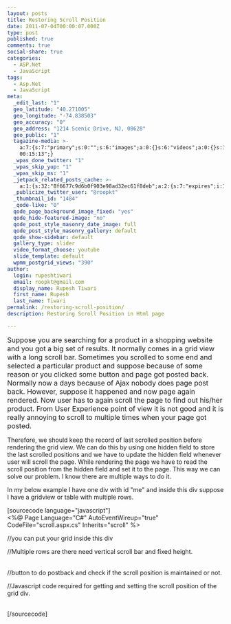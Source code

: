 ```yaml
---
layout: posts
title: Restoring Scroll Position
date: 2011-07-04T00:00:07.000Z
type: post
published: true
comments: true
social-share: true
categories:
  - ASP.Net
  - JavaScript
tags:
  - Asp.Net
  - JavaScript
meta:
  _edit_last: "1"
  geo_latitude: "40.271005"
  geo_longitude: "-74.838503"
  geo_accuracy: "0"
  geo_address: "1214 Scenic Drive, NJ, 08628"
  geo_public: "1"
  tagazine-media: >-
    a:7:{s:7:"primary";s:0:"";s:6:"images";a:0:{}s:6:"videos";a:0:{}s:11:"image_count";s:1:"0";s:6:"author";s:6:"314015";s:7:"blog_id";s:6:"311011";s:9:"mod_stamp";s:19:"2011-07-04
    00:15:13";}
  _wpas_done_twitter: "1"
  _wpas_skip_yup: "1"
  _wpas_skip_ms: "1"
  _jetpack_related_posts_cache: >-
    a:1:{s:32:"8f6677c9d6b0f903e98ad32ec61f8deb";a:2:{s:7:"expires";i:1609959501;s:7:"payload";a:3:{i:0;a:1:{s:2:"id";i:311;}i:1;a:1:{s:2:"id";i:361;}i:2;a:1:{s:2:"id";i:170;}}}}
  _publicize_twitter_user: "@roopkt"
  _thumbnail_id: "1484"
  _qode-like: "0"
  qode_page_background_image_fixed: "yes"
  qode_hide-featured-image: "no"
  qode_post_style_masonry_date_image: full
  qode_post_style_masonry_gallery: default
  qode_show-sidebar: default
  gallery_type: slider
  video_format_choose: youtube
  slide_template: default
  wpmm_postgrid_views: "390"
author:
  login: rupeshtiwari
  email: roopkt@gmail.com
  display_name: Rupesh Tiwari
  first_name: Rupesh
  last_name: Tiwari
permalink: /restoring-scroll-position/
description: Restoring Scroll Position in Html page

---
```


<p><span style="font-size: medium;">Suppose you are searching for a product in a shopping website and you got a big set of results. It normally comes in a grid view with a long scroll bar. Sometimes you scrolled to some end and selected a particular product and suppose because of some reason or you clicked some button and page got posted back. Normally now a days because of Ajax nobody does page post back. However, suppose it happened and now page again rendered. Now user has to again scroll the page to find out his/her product. From User Experience point of view it is not good and it is really annoying to scroll to multiple times when your page got posted.</span></p>
<p>Therefore, we should keep the record of last scrolled position before rendering the grid view. We can do this by using one hidden field to store the last scrolled positions and we have to update the hidden field whenever user will scroll the page. While rendering the page we have to read the scroll position from the hidden field and set it to the page. This way we can solve our problem. I know there are multiple ways to do it.</p>
<p>In my below example I have one div with id "me" and inside this div suppose I have a gridview or table with multiple rows.</p>
<p>[sourcecode language="javascript"]<br />
&lt;%@ Page Language="C#" AutoEventWireup="true" CodeFile="scroll.aspx.cs" Inherits="scroll" %&gt;</p>
<p><title></title></p>
<style type="text/css">
        div.demo<br />
        {<br />
            background: #CCCCCC none repeat scroll 0 0;<br />
            border: 3px solid #666666;<br />
            margin: 5px;<br />
            padding: 5px;<br />
            position: relative;<br />
            width: 200px;<br />
            height: 100px;<br />
            overflow: auto;<br />
        }<br />
        p<br />
        {<br />
            margin: 10px;<br />
            padding: 5px;<br />
            border: 2px solid #666;<br />
            width: 1000px;<br />
            height: 1000px;<br />
        }<br />
    </style>
<form id="form1" runat="server">
<input type="hidden" runat="server" id="hdnPos" /></p>
<p>//you can put your grid inside this div</p>
<div class="demo" id="me">
<p>//Multiple rows are there need vertical scroll bar and fixed height.</p>
<table></table>
</div>
<p>//button to do postback and check if the scroll position is maintained or not.<br />
<asp:button id="Button1" runat="server" text="Button"></asp:button></p>
<p>//Javascript code required for getting and setting the scroll position of the grid div.<br />
<script type="text/javascript"><br />
        //getting hidden field and grid id.<br />
        var<br />
        hdn = document.getElementById("hdnPos"),<br />
        gridDiv = document.getElementById("me");<br />
        //storing top left scroll position on scroll<br />
        gridDiv.onscroll = function(e) {<br />
            var<br />
            x = gridDiv.scrollTop,<br />
            y = gridDiv.scrollLeft;<br />
            hdn.value = x + "," + y;<br />
        }<br />
        //restoring the top left position on each load.<br />
        window.onload = function(e) {<br />
            var token = hdn.value.split(",");<br />
            gridDiv.scrollTop = token[0] | 0;<br />
            gridDiv.scrollLeft = token[1] | 0;<br />
        }<br />
    </script><br />
</form>
<p>[/sourcecode]</p>
